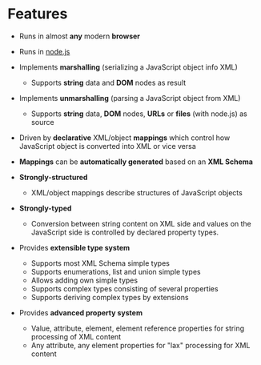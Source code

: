 

# Features

* Runs in almost **any** modern **browser**
* Runs in [node.js](http://nodejs.org/)
* Implements **marshalling** (serializing a JavaScript object info XML)
	

  * Supports **string** data and **DOM** nodes as result
* Implements **unmarshalling** (parsing a JavaScript object from XML)
	

  * Supports **string** data, **DOM** nodes, **URLs** or **files** (with node.js) as source
* Driven by **declarative** XML/object **mappings** which control how JavaScript object is converted into XML or vice versa
* **Mappings** can be **automatically generated** based on an **XML Schema**
* **Strongly-structured**
  * XML/object mappings describe structures of JavaScript objects
* **Strongly-typed**
  * Conversion between string content on XML side and values on the JavaScript side is controlled by declared property types.
* Provides **extensible type system**
  * Supports most XML Schema simple types
  * Supports enumerations, list and union simple types
  * Allows adding own simple types
  * Supports complex types consisting of several properties
  * Supports deriving complex types by extensions
* Provides **advanced property system**
  * Value, attribute, element, element reference properties for string processing of XML content
  * Any attribute, any element properties for "lax" processing for XML content
